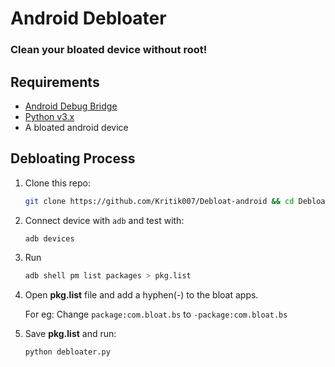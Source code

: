 # Android Debloater

### Clean your bloated device without root!

## Requirements

- [Android Debug Bridge](https://developer.android.com/studio/releases/platform-tools)
- [Python v3.x](https://python.org/download)
- A bloated android device

## Debloating Process

1. Clone this repo:
   ```bash
   git clone https://github.com/Kritik007/Debloat-android && cd Debloat-android
   ```
2. Connect device with `adb` and test with:
   ```bash
   adb devices
   ```
3. Run 
   ```bash
   adb shell pm list packages > pkg.list
   ```
4. Open **pkg.list** file and add a hyphen(-) to the bloat apps.
   
   For eg:
   Change
   `package:com.bloat.bs`
   to
   `-package:com.bloat.bs`

5. Save **pkg.list** and run:
   ```bash
   python debloater.py
   ```
